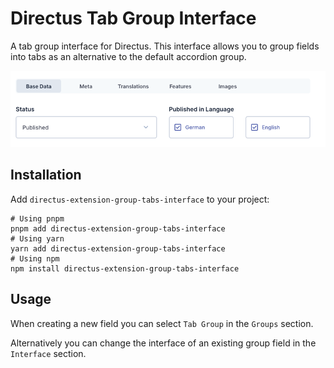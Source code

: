 # Directus Tab Group Interface

A tab group interface for Directus.
This interface allows you to group fields into tabs as an alternative to
the default accordion group.

<picture>
  <source media="(prefers-color-scheme: dark)" srcset="./docs/screenshot-dark.png">
  <img alt="Screenshot of the tab group interface" src="./docs/screenshot-light.png">
</picture>

## Installation

Add `directus-extension-group-tabs-interface` to your project:


```shell
# Using pnpm
pnpm add directus-extension-group-tabs-interface
# Using yarn
yarn add directus-extension-group-tabs-interface
# Using npm
npm install directus-extension-group-tabs-interface
```

## Usage

When creating a new field you can select `Tab Group` in the `Groups` section.

Alternatively you can change the interface of an existing group field in the
`Interface` section.
